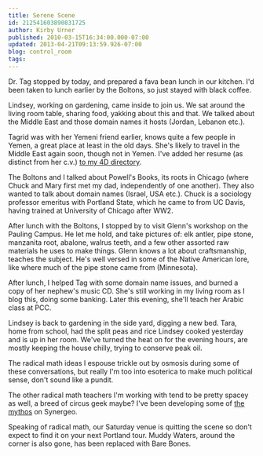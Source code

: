 ```yaml
---
title: Serene Scene
id: 212541603890831725
author: Kirby Urner
published: 2010-03-15T16:34:00.000-07:00
updated: 2013-04-21T09:13:59.926-07:00
blog: control_room
tags: 
---
```


Dr. Tag stopped by today, and prepared a fava bean lunch in our kitchen.  I'd been taken to lunch earlier by the Boltons, so just stayed with black coffee.

Lindsey, working on gardening, came inside to join us.  We sat around the living room table, sharing food, yakking about this and that.  We talked about the Middle East and those domain names it hosts (Jordan, Lebanon etc.).

Tagrid was with her Yemeni friend earlier, knows quite a few people in Yemen, a great place at least in the old days.  She's likely to travel in the Middle East again soon, though not in Yemen.  I've added her resume (as distinct from her c.v.) [to my 4D directory](http://www.4dsolutions.net/presentations/Taghrid_Khuri_resume.html).

The Boltons and I talked about Powell's Books, its roots in Chicago (where Chuck and Mary first met my dad, independently of one another).  They also wanted to talk about domain names (Israel, USA etc.).  Chuck is a sociology professor emeritus with Portland State, which he came to from UC Davis, having trained at University of Chicago after WW2.

After lunch with the Boltons, I stopped by to visit Glenn's workshop on the Pauling Campus.  He let me hold, and take pictures of:  elk antler, pipe stone, manzanita root, abalone, walrus teeth, and a few other assorted raw materials he uses to make things.  Glenn knows a lot about craftsmanship, teaches the subject.  He's well versed in some of the Native American lore, like where much of the pipe stone came from (Minnesota).

After lunch, I helped Tag with some domain name issues, and burned a copy of her nephew's music CD.  She's still working in my living room as I blog this, doing some banking.  Later this evening, she'll teach her Arabic class at PCC.

Lindsey is back to gardening in the side yard, digging a new bed.
Tara, home from school, had the split peas and rice Lindsey cooked yesterday and is up in her room.  We've turned the heat on for the evening hours, are mostly keeping the house chilly, trying to conserve peak oil.

The radical math ideas I espouse trickle out by osmosis during some of these conversations, but really I'm too into esoterica to make much political sense, don't sound like a pundit.

The other radical math teachers I'm working with tend to be pretty spacey as well, a breed of circus geek maybe?  I've been developing some of [the mythos](http://groups.yahoo.com/group/synergeo/message/57991) on Synergeo.

Speaking of radical math, our Saturday venue is quitting the scene so don't expect to find it on your next Portland tour.  Muddy Waters, around the corner is also gone, has been replaced with Bare Bones.
